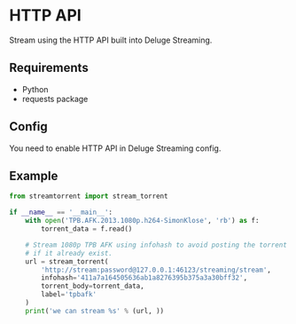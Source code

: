# HTTP API

Stream using the HTTP API built into Deluge Streaming.

## Requirements

* Python
* requests package

## Config

You need to enable HTTP API in Deluge Streaming config.

## Example

```python
from streamtorrent import stream_torrent

if __name__ == '__main__':
    with open('TPB.AFK.2013.1080p.h264-SimonKlose', 'rb') as f:
        torrent_data = f.read()

    # Stream 1080p TPB AFK using infohash to avoid posting the torrent
    # if it already exist.
    url = stream_torrent(
        'http://stream:password@127.0.0.1:46123/streaming/stream',
        infohash='411a7a164505636ab1a8276395b375a3a30bff32',
        torrent_body=torrent_data,
        label='tpbafk'
    )
    print('we can stream %s' % (url, ))
```


